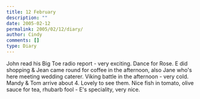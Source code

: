 ```yaml
---
title: 12 February
description: ""
date: 2005-02-12
permalink: 2005/02/12/diary/
author: Cindy
comments: []
type: Diary
---
```


John read his Big Toe radio report - very exciting. Dance for Rose. E did shopping & Jean came round for coffee in the afternoon, also Jane who's here meeting wedding caterer. Viking battle in the afternoon - very cold. Mandy & Tom arrive about 4. Lovely to see them. Nice fish in tomato, olive sauce for tea, rhubarb fool - E's speciality, very nice.
